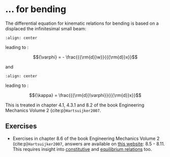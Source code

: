 # ... for bending

The differential equation for kinematic relations for bending is based on a displaced the infinitesimal small beam:

```{figure} bending_data/drawing.svg
:align: center
```

leading to :

$${\varphi} =  - \frac{{{\rm{d}}w}}{{{\rm{d}}x}}$$

and

```{figure} bending_data/drawing2.svg
:align: center
```

leading to :

$${\kappa} =  \frac{{{\rm{d}}\varphi}}{{{\rm{d}}x}}$$

This is treated in chapter 4.1, 4.3.1 and 8.2 of the book Engineering Mechanics Volume 2 {cite:p}`Hartsuijker2007`.

## Exercises
- Exercises in chapter 8.6 of the book Engineering Mechanics Volume 2 {cite:p}`Hartsuijker2007`, answers are available on [this website](https://icozct.tudelft.nl/TUD_CT/bookanswers/vol2/Chapter2/): 8.5 - 8.11. This requires insight into [constitutive](constitutive_eq) and [equilibrium relations](ode_equilibrium) too.